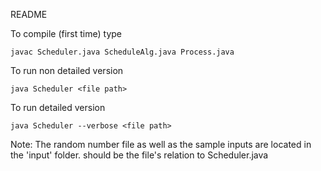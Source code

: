 README

To compile (first time) type
    
    javac Scheduler.java ScheduleAlg.java Process.java

To run non detailed version
    
    java Scheduler <file path>
    
To run detailed version
    
    java Scheduler --verbose <file path>
    
Note: The random number file as well as the sample inputs are located in the 'input' folder.  <file path> should be the file's relation to Scheduler.java